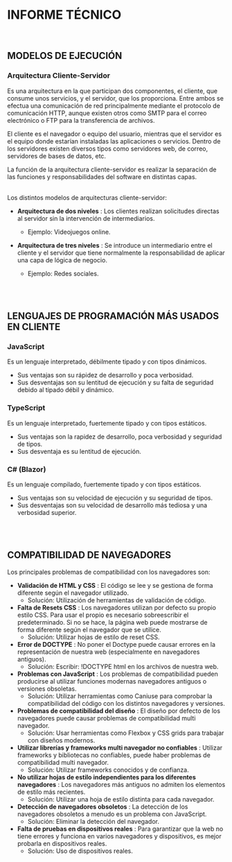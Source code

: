 # INFORME TÉCNICO
<br>

## MODELOS DE EJECUCIÓN
### Arquitectura Cliente-Servidor
Es una arquitectura en la que participan dos componentes, el cliente, que consume unos servicios, y el servidor, que los proporciona. Entre ambos se efectua una comunicación de red principalmente mediante el protocolo de comunicación HTTP, aunque existen otros como SMTP para el correo electrónico o FTP para la transferencia de archivos.
<br>

El cliente es el navegador o equipo del usuario, mientras que el servidor es el equipo donde estarían instaladas las aplicaciones o servicios. Dentro de los servidores existen diversos tipos como servidores web, de correo, servidores de bases de datos, etc.
<br>

La función de la arquitectura cliente-servidor es realizar la separación de las funciones y responsabilidades del software en distintas capas.
<br>
<br>

Los distintos modelos de arquitecturas cliente-servidor:
- **Arquitectura de dos niveles** : Los clientes realizan solicitudes directas al servidor sin la intervención de intermediarios.
    - Ejemplo: Videojuegos online.

- **Arquitectura de tres niveles** : Se introduce un intermediario entre el cliente y el servidor que tiene normalmente la responsabilidad de aplicar una capa de lógica de negocio.
    - Ejemplo: Redes sociales.
<br>
<br>


## LENGUAJES DE PROGRAMACIÓN MÁS USADOS EN CLIENTE
### JavaScript
Es un lenguaje interpretado, débilmente tipado y con tipos dinámicos.
- Sus ventajas son su rápidez de desarrollo y poca verbosidad.
- Sus desventajas son su lentitud de ejecución y su falta de seguridad debido al tipado débil y dinámico.

### TypeScript
Es un lenguaje interpretado, fuertemente tipado y con tipos estáticos.
- Sus ventajas son la rapidez de desarrollo, poca verbosidad y seguridad de tipos.
- Sus desventaja es su lentitud de ejecución.

### C# (Blazor)
Es un lenguaje compilado, fuertemente tipado y con tipos estáticos.
- Sus ventajas son su velocidad de ejecución y su seguridad de tipos.
- Sus desventajas son su velocidad de desarrollo más tediosa y una verbosidad superior.
<br>
<br>


## COMPATIBILIDAD DE NAVEGADORES
Los principales problemas de compatibilidad con los navegadores son: 
- **Validación de HTML y CSS** : El código se lee y se gestiona de forma diferente según el navegador utilizado.
    - Solución: Utilización de herramientas de validación de código.
- **Falta de Resets CSS** : Los navegadores utilizan por defecto su propio estilo CSS. Para usar el propio es necesario sobreescribir el predeterminado. Si no se hace, la página web puede mostrarse de forma diferente según el navegador que se utilice.
    - Solución: Utilizar hojas de estilo de reset CSS.
- **Error de DOCTYPE** : No poner el Doctype puede causar errores en la representación de nuestra web (especialmente en navegadores antiguos).
    - Solución: Escribir: !DOCTYPE html en los archivos de nuestra web.
- **Problemas con JavaScript** : Los problemas de compatibilidad pueden producirse al utilizar funciones modernas navegadores antiguos o versiones obsoletas.
    - Solución: Utilizar herramientas como Caniuse para comprobar la compatibilidad del código con los distintos navegadores y versiones.
- **Problemas de compatibilidad del diseño** : El diseño por defecto de los navegadores puede causar problemas de compatibilidad multi navegador.
    - Solución: Usar herramientas como Flexbox y CSS grids para trabajar con diseños modernos.
- **Utilizar librerías y frameworks multi navegador no confiables** : Utilizar frameworks y bibliotecas no confiables, puede haber problemas de compatibilidad multi navegador.
    - Solución: Utilizar frameworks conocidos y de confianza.
- **No utilizar hojas de estilo independientes para los diferentes navegadores** : Los navegadores más antiguos no admiten los elementos de estilo más recientes.
    - Solución: Utilizar una hoja de estilo distinta para cada navegador.
- **Detección de navegadores obsoletos** : La detección de los navegadores obsoletos a menudo es un problema con JavaScript.
    - Solución: Eliminar la detección del navegador.
- **Falta de pruebas en dispositivos reales** : Para garantizar que la web no tiene errores y funciona en varios navegadores y dispositivos, es mejor probarla en dispositivos reales.
    - Solución: Uso de dispositivos reales.
